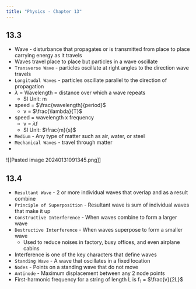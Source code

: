 ```yaml
---
title: "Physics - Chapter 13"
---
```


## 13.3

- Wave - disturbance that propagates or is transmitted from place to place carrying energy as it travels
- Waves travel place to place but particles in a wave oscillate 
- `Transverse Wave` - particles oscillate at right angles to the direction wave travels
- `Longitudal Waves` - particles oscillate parallel to the direction of propagation
- $\lambda$ = Wavelength = distance over which a wave repeats
	-  SI Unit: m
- speed = $\frac{wavelength}{period}$
	- v = $\frac{\lambda}{T}$
- speed = wavelength x frequency
	- v = $\lambda$f
	- SI Unit: $\frac{m}{s}$
- `Medium` - Any type of matter such as air, water, or steel
- `Mechanical Waves` - travel through matter
- 

![[Pasted image 20240131091345.png]]

## 13.4

- `Resultant Wave` - 2 or more individual waves that overlap and as a result combine
- `Principle of Superposition` - Resultant wave is sum of individual waves that make it up
- `Constructive Interference` - When waves combine to form a larger wave
- `Destructive Interference` - When waves superpose to form a smaller wave
	- Used to reduce noises in factory, busy offices, and even airplane cabins
- Interference is one of the key characters that define waves
- `Standing Wave` - A wave that oscillates in a fixed location
- `Nodes` - Points on a standing wave that do not move
- `Antinode` - Maximum displacement between any 2 node points
- First-harmonic frequency for a string of length L is f$_1$ = $\frac{v}{2L}$ 

